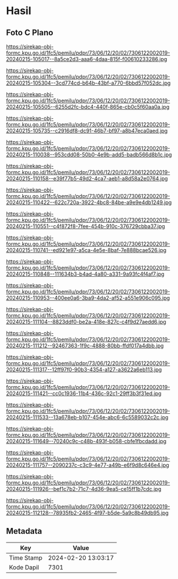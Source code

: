 # Hasil

## Foto C Plano

https://sirekap-obj-formc.kpu.go.id/1fc5/pemilu/pdpr/73/06/12/20/02/7306122002019-20240215-105017--8a5ce2d3-aaa6-4daa-815f-f00610233286.jpg

https://sirekap-obj-formc.kpu.go.id/1fc5/pemilu/pdpr/73/06/12/20/02/7306122002019-20240215-105304--3cd774cd-b64b-43bf-a770-6bbd57f052dc.jpg

https://sirekap-obj-formc.kpu.go.id/1fc5/pemilu/pdpr/73/06/12/20/02/7306122002019-20240215-105505--6255d2fc-bdc4-440f-865e-cb0c5f60aa0a.jpg

https://sirekap-obj-formc.kpu.go.id/1fc5/pemilu/pdpr/73/06/12/20/02/7306122002019-20240215-105735--c2916df8-dc91-46b7-bf97-a8b47eca0aed.jpg

https://sirekap-obj-formc.kpu.go.id/1fc5/pemilu/pdpr/73/06/12/20/02/7306122002019-20240215-110038--953cdd08-50b0-4e9b-add5-badb566d8b1c.jpg

https://sirekap-obj-formc.kpu.go.id/1fc5/pemilu/pdpr/73/06/12/20/02/7306122002019-20240215-110158--e39f77b5-49d2-4ca7-aeb1-a8d58a2e0764.jpg

https://sirekap-obj-formc.kpu.go.id/1fc5/pemilu/pdpr/73/06/12/20/02/7306122002019-20240215-110422--622c720a-3922-4bc8-84be-a9e9e4db1249.jpg

https://sirekap-obj-formc.kpu.go.id/1fc5/pemilu/pdpr/73/06/12/20/02/7306122002019-20240215-110551--c4f872f8-7fee-454b-910c-376729cbba37.jpg

https://sirekap-obj-formc.kpu.go.id/1fc5/pemilu/pdpr/73/06/12/20/02/7306122002019-20240215-110741--ed921e97-a5ca-4e5e-8baf-7e888bcae526.jpg

https://sirekap-obj-formc.kpu.go.id/1fc5/pemilu/pdpr/73/06/12/20/02/7306122002019-20240215-110848--111634b3-b4ad-4a80-a331-9a93fc4f4af7.jpg

https://sirekap-obj-formc.kpu.go.id/1fc5/pemilu/pdpr/73/06/12/20/02/7306122002019-20240215-110953--400ee0a6-3ba9-4da2-af52-a551e906c095.jpg

https://sirekap-obj-formc.kpu.go.id/1fc5/pemilu/pdpr/73/06/12/20/02/7306122002019-20240215-111104--8823ddf0-be2a-418e-827c-c4f9d27aedd6.jpg

https://sirekap-obj-formc.kpu.go.id/1fc5/pemilu/pdpr/73/06/12/20/02/7306122002019-20240215-111212--92467363-1f9c-4888-80bb-ffdf017a4dbb.jpg

https://sirekap-obj-formc.kpu.go.id/1fc5/pemilu/pdpr/73/06/12/20/02/7306122002019-20240215-111317--12ff97f0-90b3-4354-a127-a3622a6eb113.jpg

https://sirekap-obj-formc.kpu.go.id/1fc5/pemilu/pdpr/73/06/12/20/02/7306122002019-20240215-111421--cc0c1936-11b4-436c-92c1-29ff3b3f31ed.jpg

https://sirekap-obj-formc.kpu.go.id/1fc5/pemilu/pdpr/73/06/12/20/02/7306122002019-20240215-111533--13a678eb-b107-454e-abc6-6c5589032c2c.jpg

https://sirekap-obj-formc.kpu.go.id/1fc5/pemilu/pdpr/73/06/12/20/02/7306122002019-20240215-111649--70240c9c-c48b-493f-b058-cbfe1fbcdadd.jpg

https://sirekap-obj-formc.kpu.go.id/1fc5/pemilu/pdpr/73/06/12/20/02/7306122002019-20240215-111757--2090237c-c3c9-4e77-a49b-e6f9d8c646e4.jpg

https://sirekap-obj-formc.kpu.go.id/1fc5/pemilu/pdpr/73/06/12/20/02/7306122002019-20240215-111926--bef1c7b2-71c7-4d36-9ea5-ce15ff1b7cdc.jpg

https://sirekap-obj-formc.kpu.go.id/1fc5/pemilu/pdpr/73/06/12/20/02/7306122002019-20240215-112128--78935fb2-2465-4f97-b5de-5a9c8b49db95.jpg


## Metadata

| Key        | Value               |
| ---------- | ------------------- |
| Time Stamp | 2024-02-20 13:03:17 |
| Kode Dapil | 7301                |



